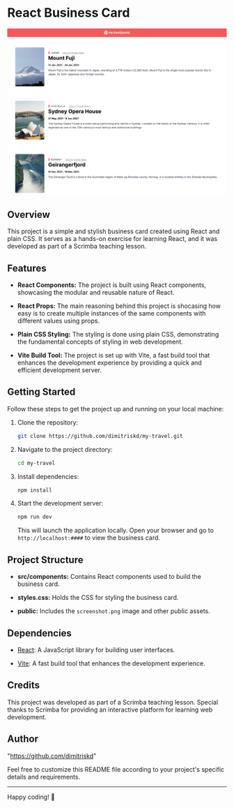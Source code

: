 # React Business Card

![React Business Card](./public/screenshot.png)

## Overview

This project is a simple and stylish business card created using React and plain CSS. It serves as a hands-on exercise for learning React, and it was developed as part of a Scrimba teaching lesson.

## Features

- **React Components:** The project is built using React components, showcasing the modular and reusable nature of React.

- **React Props:** The main reasoning behind this project is shocasing how easy is to create multiple instances of the same components with different values using props.

- **Plain CSS Styling:** The styling is done using plain CSS, demonstrating the fundamental concepts of styling in web development.

- **Vite Build Tool:** The project is set up with Vite, a fast build tool that enhances the development experience by providing a quick and efficient development server.

## Getting Started

Follow these steps to get the project up and running on your local machine:

1. Clone the repository:

   ```bash
   git clone https://github.com/dimitriskd/my-travel.git
   ```

2. Navigate to the project directory:

   ```bash
   cd my-travel
   ```

3. Install dependencies:

   ```bash
   npm install
   ```

4. Start the development server:

   ```bash
   npm run dev
   ```

   This will launch the application locally. Open your browser and go to `http://localhost:####` to view the business card.

## Project Structure

- **src/components:** Contains React components used to build the business card.

- **styles.css:** Holds the CSS for styling the business card.

- **public:** Includes the `screenshot.png` image and other public assets.

## Dependencies

- [React](https://reactjs.org/): A JavaScript library for building user interfaces.

- [Vite](https://vitejs.dev/): A fast build tool that enhances the development experience.

## Credits

This project was developed as part of a Scrimba teaching lesson. Special thanks to Scrimba for providing an interactive platform for learning web development.

## Author

"https://github.com/dimitriskd"

Feel free to customize this README file according to your project's specific details and requirements.

---

Happy coding! 🚀